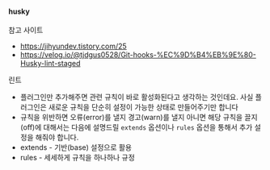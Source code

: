 #### husky 

참고 사이트
- https://jihyundev.tistory.com/25  
- https://velog.io/@tjdgus0528/Git-hooks-%EC%9D%B4%EB%9E%80-Husky-lint-staged

린트

- 플러그인만 추가해주면 관련 규칙이 바로 활성화된다고 생각하는 것인데요. 사실 플러그인은 새로운 규칙을 단순히 설정이 가능한 상태로 만들어주기만 합니다
- 규칙을 위반하면 오류(error)를 낼지 경고(warn)를 낼지 아니면 해당 규칙을 끌지(off)에 대해서는 다음에 설명드릴 `extends` 옵션이나 `rules` 옵션을 통해서 추가 설정을 해줘야 합니다.
- extends - 기반(base) 설정으로 활용
- rules - 세세하게 규칙을 하나하나 규정
